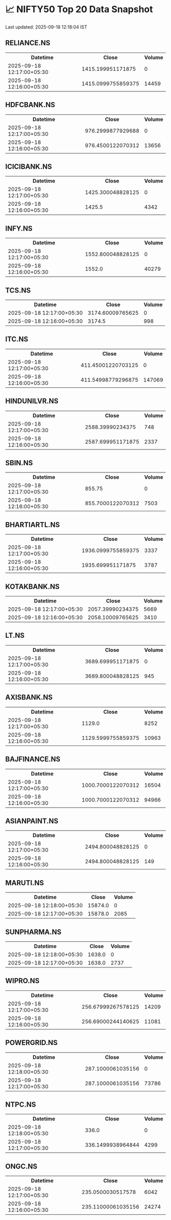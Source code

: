 # 📈 NIFTY50 Top 20 Data Snapshot

Last updated: 2025-09-18 12:18:04 IST

## RELIANCE.NS

<table>
  <tr><th>Datetime</th><th>Close</th><th>Volume</th></tr>
  <tr><td>2025-09-18 12:17:00+05:30</td><td>1415.199951171875</td><td>0</td></tr>
  <tr><td>2025-09-18 12:16:00+05:30</td><td>1415.0999755859375</td><td>14459</td></tr>
</table>

## HDFCBANK.NS

<table>
  <tr><th>Datetime</th><th>Close</th><th>Volume</th></tr>
  <tr><td>2025-09-18 12:17:00+05:30</td><td>976.2999877929688</td><td>0</td></tr>
  <tr><td>2025-09-18 12:16:00+05:30</td><td>976.4500122070312</td><td>13656</td></tr>
</table>

## ICICIBANK.NS

<table>
  <tr><th>Datetime</th><th>Close</th><th>Volume</th></tr>
  <tr><td>2025-09-18 12:17:00+05:30</td><td>1425.300048828125</td><td>0</td></tr>
  <tr><td>2025-09-18 12:16:00+05:30</td><td>1425.5</td><td>4342</td></tr>
</table>

## INFY.NS

<table>
  <tr><th>Datetime</th><th>Close</th><th>Volume</th></tr>
  <tr><td>2025-09-18 12:17:00+05:30</td><td>1552.800048828125</td><td>0</td></tr>
  <tr><td>2025-09-18 12:16:00+05:30</td><td>1552.0</td><td>40279</td></tr>
</table>

## TCS.NS

<table>
  <tr><th>Datetime</th><th>Close</th><th>Volume</th></tr>
  <tr><td>2025-09-18 12:17:00+05:30</td><td>3174.60009765625</td><td>0</td></tr>
  <tr><td>2025-09-18 12:16:00+05:30</td><td>3174.5</td><td>998</td></tr>
</table>

## ITC.NS

<table>
  <tr><th>Datetime</th><th>Close</th><th>Volume</th></tr>
  <tr><td>2025-09-18 12:17:00+05:30</td><td>411.45001220703125</td><td>0</td></tr>
  <tr><td>2025-09-18 12:16:00+05:30</td><td>411.54998779296875</td><td>147069</td></tr>
</table>

## HINDUNILVR.NS

<table>
  <tr><th>Datetime</th><th>Close</th><th>Volume</th></tr>
  <tr><td>2025-09-18 12:17:00+05:30</td><td>2588.39990234375</td><td>748</td></tr>
  <tr><td>2025-09-18 12:16:00+05:30</td><td>2587.699951171875</td><td>2337</td></tr>
</table>

## SBIN.NS

<table>
  <tr><th>Datetime</th><th>Close</th><th>Volume</th></tr>
  <tr><td>2025-09-18 12:17:00+05:30</td><td>855.75</td><td>0</td></tr>
  <tr><td>2025-09-18 12:16:00+05:30</td><td>855.7000122070312</td><td>7503</td></tr>
</table>

## BHARTIARTL.NS

<table>
  <tr><th>Datetime</th><th>Close</th><th>Volume</th></tr>
  <tr><td>2025-09-18 12:17:00+05:30</td><td>1936.0999755859375</td><td>3337</td></tr>
  <tr><td>2025-09-18 12:16:00+05:30</td><td>1935.699951171875</td><td>3787</td></tr>
</table>

## KOTAKBANK.NS

<table>
  <tr><th>Datetime</th><th>Close</th><th>Volume</th></tr>
  <tr><td>2025-09-18 12:17:00+05:30</td><td>2057.39990234375</td><td>5669</td></tr>
  <tr><td>2025-09-18 12:16:00+05:30</td><td>2058.10009765625</td><td>3410</td></tr>
</table>

## LT.NS

<table>
  <tr><th>Datetime</th><th>Close</th><th>Volume</th></tr>
  <tr><td>2025-09-18 12:17:00+05:30</td><td>3689.699951171875</td><td>0</td></tr>
  <tr><td>2025-09-18 12:16:00+05:30</td><td>3689.800048828125</td><td>945</td></tr>
</table>

## AXISBANK.NS

<table>
  <tr><th>Datetime</th><th>Close</th><th>Volume</th></tr>
  <tr><td>2025-09-18 12:17:00+05:30</td><td>1129.0</td><td>8252</td></tr>
  <tr><td>2025-09-18 12:16:00+05:30</td><td>1129.5999755859375</td><td>10963</td></tr>
</table>

## BAJFINANCE.NS

<table>
  <tr><th>Datetime</th><th>Close</th><th>Volume</th></tr>
  <tr><td>2025-09-18 12:17:00+05:30</td><td>1000.7000122070312</td><td>16504</td></tr>
  <tr><td>2025-09-18 12:16:00+05:30</td><td>1000.7000122070312</td><td>94966</td></tr>
</table>

## ASIANPAINT.NS

<table>
  <tr><th>Datetime</th><th>Close</th><th>Volume</th></tr>
  <tr><td>2025-09-18 12:17:00+05:30</td><td>2494.800048828125</td><td>0</td></tr>
  <tr><td>2025-09-18 12:16:00+05:30</td><td>2494.800048828125</td><td>149</td></tr>
</table>

## MARUTI.NS

<table>
  <tr><th>Datetime</th><th>Close</th><th>Volume</th></tr>
  <tr><td>2025-09-18 12:18:00+05:30</td><td>15874.0</td><td>0</td></tr>
  <tr><td>2025-09-18 12:17:00+05:30</td><td>15878.0</td><td>2085</td></tr>
</table>

## SUNPHARMA.NS

<table>
  <tr><th>Datetime</th><th>Close</th><th>Volume</th></tr>
  <tr><td>2025-09-18 12:18:00+05:30</td><td>1638.0</td><td>0</td></tr>
  <tr><td>2025-09-18 12:17:00+05:30</td><td>1638.0</td><td>2737</td></tr>
</table>

## WIPRO.NS

<table>
  <tr><th>Datetime</th><th>Close</th><th>Volume</th></tr>
  <tr><td>2025-09-18 12:17:00+05:30</td><td>256.67999267578125</td><td>14209</td></tr>
  <tr><td>2025-09-18 12:16:00+05:30</td><td>256.69000244140625</td><td>11081</td></tr>
</table>

## POWERGRID.NS

<table>
  <tr><th>Datetime</th><th>Close</th><th>Volume</th></tr>
  <tr><td>2025-09-18 12:18:00+05:30</td><td>287.1000061035156</td><td>0</td></tr>
  <tr><td>2025-09-18 12:17:00+05:30</td><td>287.1000061035156</td><td>73786</td></tr>
</table>

## NTPC.NS

<table>
  <tr><th>Datetime</th><th>Close</th><th>Volume</th></tr>
  <tr><td>2025-09-18 12:18:00+05:30</td><td>336.0</td><td>0</td></tr>
  <tr><td>2025-09-18 12:17:00+05:30</td><td>336.1499938964844</td><td>4299</td></tr>
</table>

## ONGC.NS

<table>
  <tr><th>Datetime</th><th>Close</th><th>Volume</th></tr>
  <tr><td>2025-09-18 12:17:00+05:30</td><td>235.0500030517578</td><td>6042</td></tr>
  <tr><td>2025-09-18 12:16:00+05:30</td><td>235.11000061035156</td><td>24274</td></tr>
</table>

